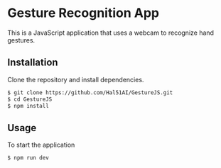 # Gesture Recognition App

This is a JavaScript application that uses a webcam to recognize hand gestures.

## Installation

Clone the repository and install dependencies.

```bash
$ git clone https://github.com/Hal51AI/GestureJS.git
$ cd GestureJS
$ npm install
```

## Usage

To start the application

```bash
$ npm run dev
```